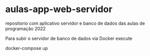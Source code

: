 # aulas-app-web-servidor
repositorio com aplicativo servidor e banco de dados das aulas de programação 2022

Para subir o servidor de banco de dados via Docker execute

docker-compose up

